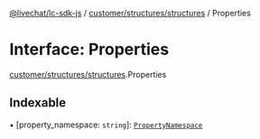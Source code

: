[@livechat/lc-sdk-js](../README.md) / [customer/structures/structures](../modules/customer_structures_structures.md) / Properties

# Interface: Properties

[customer/structures/structures](../modules/customer_structures_structures.md).Properties

## Indexable

▪ [property_namespace: `string`]: [`PropertyNamespace`](customer_structures_structures.PropertyNamespace.md)
